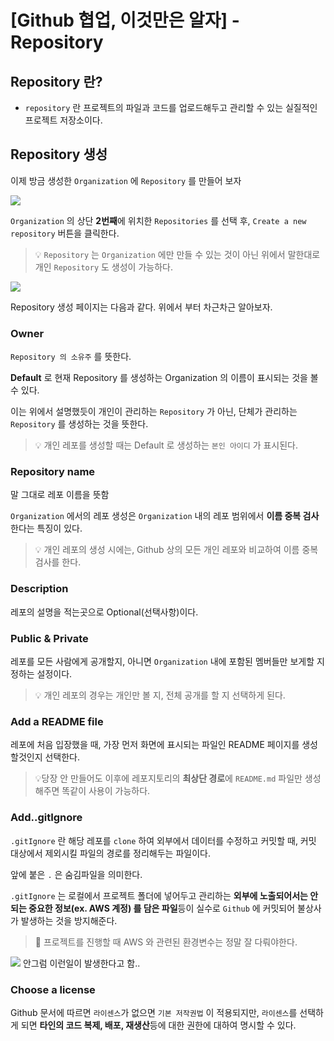 [Github 협업, 이것만은 알자] - Repository
===

## Repository 란?
- `repository` 란 프로젝트의 파일과 코드를 업로드해두고 관리할 수 있는 실질적인 프로젝트 저장소이다.

## Repository 생성
이제 방금 생성한 `Organization` 에 `Repository` 를 만들어 보자

![](https://velog.velcdn.com/images/pgmjun/post/4f6220c4-cecf-4291-8710-eb9529fe1921/image.png)

`Organization` 의 상단 **2번째**에 위치한 `Repositories` 를 선택 후, `Create a new repository`  버튼을 클릭한다.

> 💡 `Repository` 는 `Organization` 에만 만들 수 있는 것이 아닌 위에서 말한대로 개인 `Repository` 도 생성이 가능하다.

![](https://velog.velcdn.com/images/pgmjun/post/171970af-5f33-4ea9-b3e3-5eb5016a27ea/image.png)

Repository 생성 페이지는 다음과 같다. 위에서 부터 차근차근 알아보자.

### Owner
`Repository 의 소유주` 를 뜻한다.

**Default** 로 현재 Repository 를 생성하는 Organization 의 이름이 표시되는 것을 볼 수 있다.

이는 위에서 설명했듯이 개인이 관리하는 `Repository` 가 아닌, 단체가 관리하는 `Repository` 를 생성하는 것을 뜻한다.

> 💡 개인 레포를 생성할 때는 Default 로 생성하는 `본인 아이디` 가 표시된다.

### Repository name
말 그대로 레포 이름을 뜻함

`Organization` 에서의 레포 생성은 `Organization` 내의 레포 범위에서 **이름 중복 검사**한다는 특징이 있다.

> 💡 개인 레포의 생성 시에는, Github 상의 모든 개인 레포와 비교하여 이름 중복 검사를 한다.

### Description 
레포의 설명을 적는곳으로 Optional(선택사항)이다.

### Public & Private
레포를 모든 사람에게 공개할지, 아니면 `Organization` 내에 포함된 멤버들만 보게할 지 정하는 설정이다.

> 💡 개인 레포의 경우는 개인만 볼 지, 전체 공개를 할 지 선택하게 된다.

### Add a README file
레포에 처음 입장했을 때, 가장 먼저 화면에 표시되는 파일인 README 페이지를 생성할것인지 선택한다.

> 💡당장 안 만들어도 이후에 레포지토리의 **최상단 경로**에 `README.md` 파일만 생성해주면 똑같이 사용이 가능하다.

### Add..gitIgnore
`.gitIgnore` 란 해당 레포를 `clone` 하여 외부에서 데이터를 수정하고 커밋할 때, 커밋 대상에서 제외시킬 파일의 경로를 정리해두는 파일이다.

앞에 붙은 `.` 은 숨김파일을 의미한다.

`.gitIgnore` 는 로컬에서 프로젝트 폴더에 넣어두고 관리하는 **외부에 노출되어서는 안되는 중요한 정보(ex. AWS 계정) 를 담은 파일**등이 실수로 `Github` 에 커밋되어 불상사가 발생하는 것을 방지해준다.

> 🚨 프로젝트를 진행할 때 AWS 와 관련된 환경변수는 정말 잘 다뤄야한다.

![](https://velog.velcdn.com/images/pgmjun/post/31f3412a-36db-467e-9112-89338eff4a00/image.png)
안그럼 이런일이 발생한다고 함..

### Choose a license
Github 문서에 따르면 `라이센스`가 없으면 `기본 저작권법` 이 적용되지만, `라이센스`를 선택하게 되면 **타인의 코드 복제, 배포, 재생산**등에 대한 권한에 대하여 명시할 수 있다.
